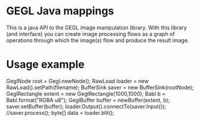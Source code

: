 GEGL Java mappings
==================

This is a java API to the GEGL image manipulation library. With this library (and interface) you can create image processing flows as a graph of operations through which the image(s) flow and produce the result image.

Usage example
=============

GeglNode root = Gegl.newNode();
RawLoad loader = new RawLoad().setPath(filename);
BufferSink saver = new BufferSink(rootNode);
GeglRectangle extent = new GeglRectangle(1000,1000);
Babl b = Babl.format("RGBA u8");
GeglBuffer buffer = newBuffer(extent, b);
saver.setBuffer(buffer);
loader.Output().connectTo(saver.Input());
//saver.process();
byte[] data = loader.blit();

